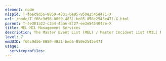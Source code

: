 ```yaml
---
element: node
nispid: T-f66c9d56-8859-4831-be05-850e2545e471-X
url: /node/T-f66c9d56-8859-4831-be05-850e2545e471-X.html
parent: T-4e301a22-c3a4-4aae-8f27-ee3e5454047e-X
title: MEL MIL Management Services
description: The Master Event List (MEL) / Master Incident List (MIL) Management Services provide the means to collaboratively develop event and incident lists in support of Exercise planning. The MEL/MIL Services will also provide support to Exercise Control during exercise execution.
level: 7
emUUID: f66c9d56-8859-4831-be05-850e2545e471
usage:
  serviceprofiles:
---
```

